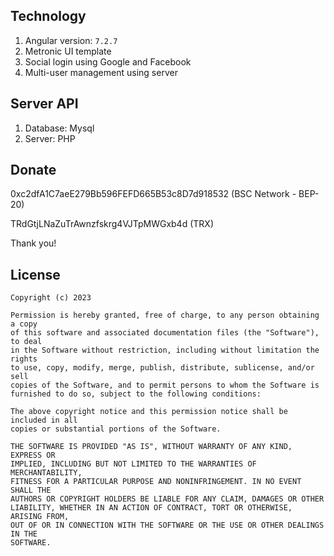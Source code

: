 ## Technology
1. Angular version: `7.2.7`
2. Metronic UI template
3. Social login using Google and Facebook
4. Multi-user management using server

## Server API
1. Database: Mysql
2. Server: PHP

## Donate
0xc2dfA1C7aeE279Bb596FEFD665B53c8D7d918532 (BSC Network - BEP-20)

TRdGtjLNaZuTrAwnzfskrg4VJTpMWGxb4d (TRX)

Thank you!

## License

```
Copyright (c) 2023

Permission is hereby granted, free of charge, to any person obtaining a copy
of this software and associated documentation files (the "Software"), to deal
in the Software without restriction, including without limitation the rights
to use, copy, modify, merge, publish, distribute, sublicense, and/or sell
copies of the Software, and to permit persons to whom the Software is
furnished to do so, subject to the following conditions:

The above copyright notice and this permission notice shall be included in all
copies or substantial portions of the Software.

THE SOFTWARE IS PROVIDED "AS IS", WITHOUT WARRANTY OF ANY KIND, EXPRESS OR
IMPLIED, INCLUDING BUT NOT LIMITED TO THE WARRANTIES OF MERCHANTABILITY,
FITNESS FOR A PARTICULAR PURPOSE AND NONINFRINGEMENT. IN NO EVENT SHALL THE
AUTHORS OR COPYRIGHT HOLDERS BE LIABLE FOR ANY CLAIM, DAMAGES OR OTHER
LIABILITY, WHETHER IN AN ACTION OF CONTRACT, TORT OR OTHERWISE, ARISING FROM,
OUT OF OR IN CONNECTION WITH THE SOFTWARE OR THE USE OR OTHER DEALINGS IN THE
SOFTWARE.
```
